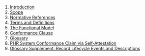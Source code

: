 <ol>
    <li><a href="chapter0.html">Introduction</a></li>
    <li><a href="chapter1.html">Scope</a></li>
    <li><a href="chapter2.html">Normative References</a></li>
    <li><a href="chapter3.html">Terms and Definitions</a></li>
    <li><a href="chapter4.html">The Functional Model</a></li>
    <li><a href="chapter5.html">Conformance Clause</a></li>
    <li><a href="chapter6.html">Glossary</a></li>
    <li><a href="chapter7.html">PHR System Conformance Claim via Self-Attestation</a></li>
    <li><a href="chapter8.html">Glossary Supplement: Record Lifecycle Events and Descriptions</a></li>
</ol>

